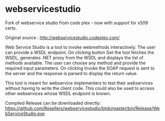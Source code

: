 webservicestudio
================

Fork of webservice studio from code plex - now with support for x509 certs.  

Original source : http://webservicestudio.codeplex.com/

Web Service Studio is a tool to invoke webmethods interactively. The user can provide a WSDL endpoint. On clicking button Get the tool fetches the WSDL, generates .NET proxy from the WSDL and displays the list of methods available. The user can choose any method and provide the required input parameters. On clicking Invoke the SOAP request is sent to the server and the response is parsed to display the return value.

This tool is meant for webservice implementers to test their webservices without having to write the client code. This could also be used to access other webservices whose WSDL endpoint is known. 

Compiled Release can be downloaded directly: 
  https://github.com/Resellers/webservicestudio/blob/master/bin/Release/WebServiceStudio.exe
